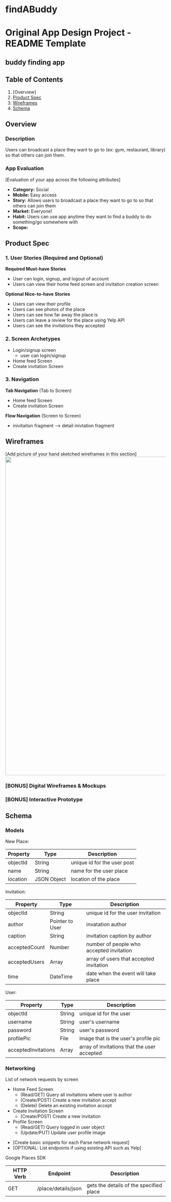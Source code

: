 # findABuddy

Original App Design Project - README Template
===

## buddy finding app

## Table of Contents
1. [Overview]
1. [Product Spec](#Product-Spec)
1. [Wireframes](#Wireframes)
2. [Schema](#Schema)

## Overview
### Description
Users can broadcast a place they want to go to (ex: gym, restaurant, library) so that others can join them.

### App Evaluation
[Evaluation of your app across the following attributes]
- **Category:** Social
- **Mobile:** Easy access
- **Story:** Allows users to broadcast a place they want to go to so that others can join them
- **Market:** Everyone!
- **Habit:** Users can use app anytime they want to find a buddy to do something/go somewhere with
- **Scope:** 

## Product Spec

### 1. User Stories (Required and Optional)

**Required Must-have Stories**

* User can login, signup, and logout of account
* Users can view their home feed screen and invitation creation screen

**Optional Nice-to-have Stories**

* Users can view their profile
* Users can see photos of the place
* Users can see how far away the place is
* Users can leave a review for the place using Yelp API
* Users can see the invitations they accepted

### 2. Screen Archetypes

* Login/signup screen
   * user can login/signup
* Home feed Screen
* Create invitation Screen

### 3. Navigation

**Tab Navigation** (Tab to Screen)

* Home feed Screen
* Create invitation Screen

**Flow Navigation** (Screen to Screen)

* inivitaiton fragment --> detail inivtation fragment


## Wireframes
[Add picture of your hand sketched wireframes in this section]
<img src="findABuddyWireframe.jpg" width=1000>

### [BONUS] Digital Wireframes & Mockups

### [BONUS] Interactive Prototype

## Schema
### Models

New Place:

| Property | Type | Description |
| -------- | ------ | --------------------------- |
| objectId | String | unique id for the user post |
| name | String | name for the user place |
| location | JSON Object | location of the place |

Invitation:

| Property | Type | Description |
| -------- | ------ | --------------------------- |
| objectId | String | unique id for the user invitation |
| author | Pointer to User | invatation author |
| caption | String | invitation caption by author |
| acceptedCount | Number | number of people who accepted invitation |
| acceptedUsers | Array | array of users that accepted invitation |
| time | DateTime | date when the event will take place |

User:

| Property | Type | Description |
| -------- | ------ | --------------------------- |
| objectId | String | unique id for the user |
| username | String | user's username |
| password | String | user's password |
| profilePic | File | image that is the user's profile pic |
| acceptedInvitations | Array | array of invitations that the user accepted |

### Networking
List of network requests by screen
* Home Feed Screen
   * (Read/GET) Query all invitations where user is author
   * (Create/POST) Create a new invitation accept
   * (Delete) Delete an existing invitation accept
* Create Invitation Screen
   * (Create/POST) Create a new invitation
* Profile Screen
   * (Read/GET) Query logged in user object
   * (Update/PUT) Update user profile image
  
- [Create basic snippets for each Parse network request]
- [OPTIONAL: List endpoints if using existing API such as Yelp]

Google Places SDK

| HTTP Verb | Endpoint | Description
| --------- | -------- | ------------|
| GET | /place/details/json | gets the details of the specified place |
